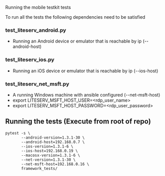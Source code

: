 Running the mobile testkit tests

To run all the tests the following dependencies need to be satisfied

### test_liteserv_android.py
- Running an Android device or emulator that is reachable by ip (--android-host)

### test_liteserv_ios.py
- Running an iOS device or emulator that is reachable by ip (--ios-host)

### test_liteserv_net_msft.py
- A running Windows machine with ansible configured (--net-msft-host)
- export LITESERV_MSFT_HOST_USER=<rdp_user_name>
- export LITESERV_MSFT_HOST_PASSWORD=<rdp_user_password>

## Running the tests (Execute from root of repo)
```
pytest -s \
       --android-version=1.3.1-30 \
       --android-host=192.168.0.7 \
       --ios-version=1.3.1-6 \
       --ios-host=192.168.0.19 \
       --macosx-version=1.3.1-6 \
       --net-version=1.3.1-30 \
       --net-msft-host=192.168.0.16 \
       framework_tests/
```
